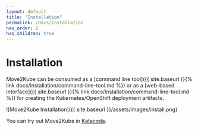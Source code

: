 ```yaml
---
layout: default
title: "Installation"
permalink: /docs/installation
nav_order: 2
has_children: true
---
```


# Installation

Move2Kube can be consumed as a [command line tool]({{ site.baseurl }}{% link docs/installation/command-line-tool.md %}) or as a [web-based interface]({{ site.baseurl }}{% link docs/installation/command-line-tool.md %}) for creating the Kubernetes/OpenShift deployment artifacts.

![Move2Kube Installation]({{ site.baseurl }}/assets/images/install.png)

You can try out Move2Kube in [Katacoda](https://www.katacoda.com/move2kube).
